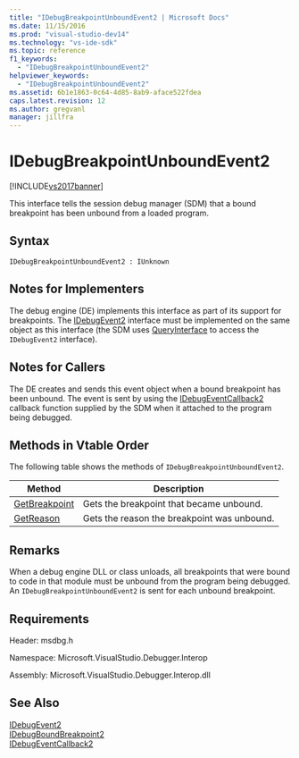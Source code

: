 ```yaml
---
title: "IDebugBreakpointUnboundEvent2 | Microsoft Docs"
ms.date: 11/15/2016
ms.prod: "visual-studio-dev14"
ms.technology: "vs-ide-sdk"
ms.topic: reference
f1_keywords: 
  - "IDebugBreakpointUnboundEvent2"
helpviewer_keywords: 
  - "IDebugBreakpointUnboundEvent2"
ms.assetid: 6b1e1863-0c64-4d85-8ab9-aface522fdea
caps.latest.revision: 12
ms.author: gregvanl
manager: jillfra
---
```

# IDebugBreakpointUnboundEvent2
[!INCLUDE[vs2017banner](../../../includes/vs2017banner.md)]

This interface tells the session debug manager (SDM) that a bound breakpoint has been unbound from a loaded program.  
  
## Syntax  
  
```  
IDebugBreakpointUnboundEvent2 : IUnknown  
```  
  
## Notes for Implementers  
 The debug engine (DE) implements this interface as part of its support for breakpoints. The [IDebugEvent2](../../../extensibility/debugger/reference/idebugevent2.md) interface must be implemented on the same object as this interface (the SDM uses [QueryInterface](http://msdn.microsoft.com/library/62fce95e-aafa-4187-b50b-e6611b74c3b3) to access the `IDebugEvent2` interface).  
  
## Notes for Callers  
 The DE creates and sends this event object when a bound breakpoint has been unbound. The event is sent by using the [IDebugEventCallback2](../../../extensibility/debugger/reference/idebugeventcallback2.md) callback function supplied by the SDM when it attached to the program being debugged.  
  
## Methods in Vtable Order  
 The following table shows the methods of `IDebugBreakpointUnboundEvent2`.  
  
|Method|Description|  
|------------|-----------------|  
|[GetBreakpoint](../../../extensibility/debugger/reference/idebugbreakpointunboundevent2-getbreakpoint.md)|Gets the breakpoint that became unbound.|  
|[GetReason](../../../extensibility/debugger/reference/idebugbreakpointunboundevent2-getreason.md)|Gets the reason the breakpoint was unbound.|  
  
## Remarks  
 When a debug engine DLL or class unloads, all breakpoints that were bound to code in that module must be unbound from the program being debugged. An `IDebugBreakpointUnboundEvent2` is sent for each unbound breakpoint.  
  
## Requirements  
 Header: msdbg.h  
  
 Namespace: Microsoft.VisualStudio.Debugger.Interop  
  
 Assembly: Microsoft.VisualStudio.Debugger.Interop.dll  
  
## See Also  
 [IDebugEvent2](../../../extensibility/debugger/reference/idebugevent2.md)   
 [IDebugBoundBreakpoint2](../../../extensibility/debugger/reference/idebugboundbreakpoint2.md)   
 [IDebugEventCallback2](../../../extensibility/debugger/reference/idebugeventcallback2.md)
